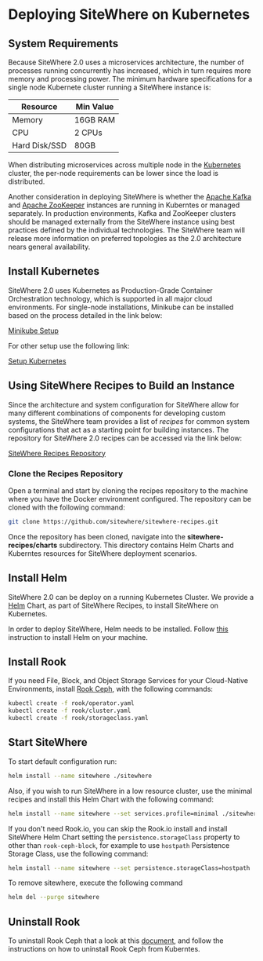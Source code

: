 # Deploying SiteWhere on Kubernetes

## System Requirements

Because SiteWhere 2.0 uses a microservices architecture, the number of
processes running concurrently has increased, which in turn requires
more memory and processing power. The minimum hardware specifications
for a single node Kubernete cluster running a SiteWhere instance is:

| Resource      | Min Value |
| ------------- | --------- |
| Memory        | 16GB RAM  |
| CPU           | 2 CPUs    |
| Hard Disk/SSD | 80GB      |

When distributing microservices across multiple node in the
[Kubernetes](https://kubernetes.io) cluster, the per-node requirements 
can be lower since the load is distributed.

Another consideration in deploying SiteWhere is whether the
[Apache Kafka](https://kafka.apache.org/) and
[Apache ZooKeeper](https://zookeeper.apache.org/) instances are running
in Kuberntes or managed separately. In production environments, Kafka and
ZooKeeper clusters should be managed externally from the SiteWhere instance
using best practices defined by the individual technologies. The SiteWhere
team will release more information on preferred topologies as the 2.0
architecture nears general availability.

## Install Kubernetes

SiteWhere 2.0 uses Kubernetes as Production-Grade Container Orchestration technology,
which is supported in all major cloud environments. For single-node installations, 
Minikube can be installed based on the process detailed in the link below:

[Minikube Setup](https://kubernetes.io/docs/setup/minikube/)

For other setup use the following link:

[Setup Kubernetes](https://kubernetes.io/docs/setup/)

## Using SiteWhere Recipes to Build an Instance

Since the architecture and system configuration for SiteWhere allow for many
different combinations of components for developing custom systems, the
SiteWhere team provides a list of _recipes_ for common system configurations
that act as a starting point for building instances. The repository for
SiteWhere 2.0 recipes can be accessed via the link below:

[SiteWhere Recipes Repository](https://github.com/sitewhere/sitewhere-recipes)

### Clone the Recipes Repository

Open a terminal and start by cloning the recipes repository to the machine
where you have the Docker environment configured. The repository can be cloned
with the following command:

```sh
git clone https://github.com/sitewhere/sitewhere-recipes.git
```

Once the repository has been cloned, navigate into the **sitewhere-recipes/charts**
subdirectory. This directory contains Helm Charts and Kuberntes resources for SiteWhere
deployment scenarios.


## Install Helm

SiteWhere 2.0 can be deploy on a running Kubernetes Cluster. We provide a [Helm](https://helm.sh/) Chart, as part of SiteWhere Recipes, to install SiteWhere on Kubernetes.

In order to deploy SiteWhere, Helm needs to be installed. Follow [this](https://docs.helm.sh/using_helm/#installing-helm) instruction to install Helm on your machine.

## Install Rook

If you need File, Block, and Object Storage Services for your Cloud-Native Environments, install [Rook Ceph](https://rook.io), with the following commands:

```sh
kubectl create -f rook/operator.yaml
kubectl create -f rook/cluster.yaml
kubectl create -f rook/storageclass.yaml
```

## Start SiteWhere

To start default configuration run:

```sh
helm install --name sitewhere ./sitewhere
```

Also, if you wish to run SiteWhere in a low resource cluster, use the 
minimal recipes and install this Helm Chart with the following command:

```sh
helm install --name sitewhere --set services.profile=minimal ./sitewhere
```

If you don't need Rook.io, you can skip the Rook.io install and install
SiteWhere Helm Chart setting the `persistence.storageClass` property to
other than `rook-ceph-block`, for example to use `hostpath` Persistence
Storage Class, use the following command:  

```sh
helm install --name sitewhere --set persistence.storageClass=hostpath ./sitewhere
```

To remove sitewhere, execute the following command

```sh
helm del --purge sitewhere
```

## Uninstall Rook

To uninstall Rook Ceph that a look at this [document](https://rook.io/docs/rook/v0.8/ceph-teardown.html),
and follow the instructions on how to uninstall Rook Ceph from Kuberntes.